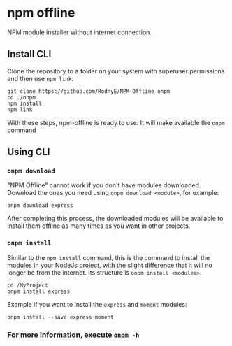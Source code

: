 # npm offline
NPM module installer without internet connection.

## Install CLI
Clone the repository to a folder on your system with superuser permissions and then use `npm link`:
```shell
git clone https://github.com/RodnyE/NPM-Offline onpm
cd ./onpm
npm install
npm link
```

With these steps, npm-offline is ready to use.
It will make available the `onpm` command

## Using CLI
### `onpm download`
"NPM Offline" cannot work if you don't have modules downloaded.
Download the ones you need using `onpm download <module>`, for example:
```shell
onpm download express
```
After completing this process, the downloaded modules will be available to 
install them offline as many times as you want in other projects.


### `onpm install`
Similar to the `npm install` command, this is the command to install the modules in your NodeJs project, with the slight difference that it will no longer be from the internet.
Its structure is `onpm install <modules>`:
```shell
cd /MyProject
onpm install express
```

Example if you want to install the `express` and `moment` modules:
```shell
onpm install --save express moment
```

### For more information, execute `onpm -h`